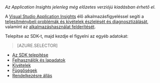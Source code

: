 
*Az Application Insights jelenleg még előzetes verziójú kiadásban érhető el.*

<a name="selector1"></a>

A [Visual Studio Application Insights](../articles/application-insights/app-insights-overview.md) élő alkalmazásfigyeléssel segíti a [teljesítménybeli problémák és kivételek észlelését és diagnosztizálását](../articles/application-insights/app-insights-detect-triage-diagnose.md), valamint az [alkalmazáshasználat felderítését](../articles/application-insights/app-insights-overview-usage.md). 

Telepítse az SDK-t, majd kezdje el figyelni az egyéb adatokat:

> [AZURE.SELECTOR]
- [Az SDK telepítése](../articles/application-insights/app-insights-asp-net.md#selector1)
- [Felhasználók és lapadatok](../articles/application-insights/app-insights-javascript.md#selector1)
- [Kivételek](../articles/application-insights/app-insights-asp-net-exceptions.md#selector1)
- [Függőségek](../articles/application-insights/app-insights-asp-net-dependencies.md#selector1)
- [Rendelkezésre állás](../articles/application-insights/app-insights-monitor-web-app-availability.md#selector1)



<!--HONumber=Sep16_HO4-->


